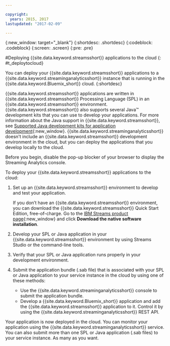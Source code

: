 ```yaml
---

copyright:
  years: 2015, 2017
lastupdated: "2017-02-09"

---
```


<!-- Attribute definitions --> 
{:new_window: target="_blank"}
{:shortdesc: .shortdesc}
{:codeblock: .codeblock}
{:screen: .screen}
{:pre: .pre}

#Deploying {{site.data.keyword.streamsshort}} applications to the cloud
{: #t_deploytocloud}

You can deploy your {{site.data.keyword.streamsshort}} applications to a {{site.data.keyword.streaminganalyticsshort}} instance that is running in the {{site.data.keyword.Bluemix_short}} cloud.
{:shortdesc}

{{site.data.keyword.streamsshort}} applications are written in {{site.data.keyword.streamsshort}} Processing Language (SPL) in an {{site.data.keyword.streamsshort}} environment. {{site.data.keyword.streamsshort}} also supports several Java™ development kits that you can use to develop your applications. For more information about the Java support in {{site.data.keyword.streamsshort}}, see [Supported Java development kits for application development](https://www.ibm.com/support/knowledgecenter/en/SSCRJU_4.2.0/com.ibm.streams.install.doc/doc/ibminfospherestreams-install-prerequisites-java-supported-sdks.html){:new_window}. 
{{site.data.keyword.streaminganalyticsshort}} doesn't include an {{site.data.keyword.streamsshort}} development environment in the cloud, but you can deploy the applications that you develop locally to the cloud.

Before you begin, disable the pop-up blocker of your browser to display the Streaming Analytics console.

To deploy your {{site.data.keyword.streamsshort}} applications to the cloud:

1. Set up an {{site.data.keyword.streamsshort}} environment to develop and test your application. 

	If you don’t have an {{site.data.keyword.streamsshort}} environment, you can download the {{site.data.keyword.streamsshort}} Quick Start Edition, free-of-charge. Go to the [IBM Streams product page](http://www.ibm.com/analytics/us/en/technology/stream-computing/){:new_window} and click **Download the native software installation**.

2. Develop your SPL or Java application in your {{site.data.keyword.streamsshort}} environment by using Streams Studio or the command-line tools.
3. Verify that your SPL or Java application runs properly in your development environment.
4. Submit the application bundle (.sab file) that is associated with your SPL or Java application to your service instance in the cloud by using one of these methods:
	* Use the {{site.data.keyword.streaminganalyticsshort}} console to submit the application bundle.
    * Develop a {{site.data.keyword.Bluemix_short}} application and add the {{site.data.keyword.streamsshort}} application to it. Control it by using the {{site.data.keyword.streaminganalyticsshort}} REST API.

Your application is now deployed in the cloud. You can monitor your application using the {{site.data.keyword.streaminganalyticsshort}} service. You can also submit more than one SPL or Java application (.sab files) to your service instance. As many as you want.
